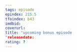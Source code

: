 ```yaml
---
tags: episode
epindex: 215.5
tfoindex: b43
imdbid: 
coverurl: 
title: "upcoming bonus episode
"releasedate: 
rating: ?
---
```


